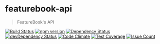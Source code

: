 # featurebook-api

> FeatureBook's API

[![Build Status](https://travis-ci.org/SOFTWARE-CLINIC/featurebook-api.svg?branch=master)](https://travis-ci.org/SOFTWARE-CLINIC/featurebook-api)
[![npm version](https://badge.fury.io/js/featurebook-api.svg)](https://badge.fury.io/js/featurebook-api)
[![Dependency Status](https://david-dm.org/SOFTWARE-CLINIC/featurebook-api.svg)](https://david-dm.org/SOFTWARE-CLINIC/featurebook-api)
[![devDependency Status](https://david-dm.org/SOFTWARE-CLINIC/featurebook-api/dev-status.svg)](https://david-dm.org/SOFTWARE-CLINIC/featurebook-api#info=devDependencies)
[![Code Climate](https://codeclimate.com/github/SOFTWARE-CLINIC/featurebook-api/badges/gpa.svg)](https://codeclimate.com/github/SOFTWARE-CLINIC/featurebook-api)
[![Test Coverage](https://codeclimate.com/github/SOFTWARE-CLINIC/featurebook-api/badges/coverage.svg)](https://codeclimate.com/github/SOFTWARE-CLINIC/featurebook-api/coverage)
[![Issue Count](https://codeclimate.com/github/SOFTWARE-CLINIC/featurebook-api/badges/issue_count.svg)](https://codeclimate.com/github/SOFTWARE-CLINIC/featurebook-api)
